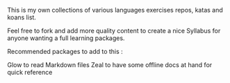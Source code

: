 This is my own collections of various languages exercises repos, katas and koans list.

Feel free to fork and add more quality content to create a nice Syllabus for anyone wanting a full learning packages.

Recommended packages to add to this :

Glow to read Markdown files
Zeal to have some offline docs at hand for quick reference
